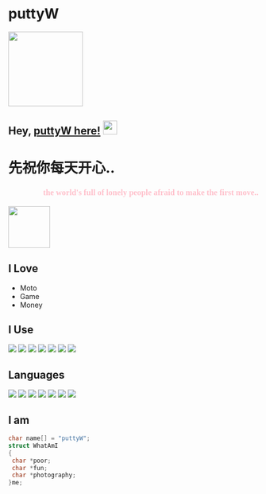 # puttyW
<img src="https://www.freeimg.cn/i/2024/01/23/65af7a130a954.jpg" width="150" height="150">


## Hey, [puttyW here!](https://space.bilibili.com/30767477)  <img src="https://media.giphy.com/media/hvRJCLFzcasrR4ia7z/giphy.gif" width="28px" height="28px">

<h1>先祝你每天开心..</h1> 

<span style="color: pink;">
<div style="text-align: right"><h3 style="font-family: 华文隶书;">the world's full of lonely people afraid to make the first move..</h3> </div>
</span>
<img src = 'https://www.freeimg.cn/i/2024/01/25/65b1c847bfcb4.jpg' width="84px" height="84px"/>

<!--[![cnblog](https://img.shields.io/badge/-haanyali-blue?style=flat-square&logo=Linkedin&logoColor=white&link=https://www.linkedin.com/in/haany-ali)](https://www.cnblogs.com/passive/) [![Gmail Badge](https://img.shields.io/badge/-asterp04@gmail.com-c14438?style=flat-square&logo=Gmail&logoColor=white&link=mailto:asterp04@gmail.com)](mailto:asterp04@gmail.com) [![Youtube Channel](https://img.shields.io/badge/-The%20Broke%20Coder-c14438?style=flat-square&logo=Youtube&link=https://www.youtube.com/channel/UCietjxpksncMdOUkycv5nqA)](https://www.youtube.com/channel/UCietjxpksncMdOUkycv5nqA)
<p align="left"> <img src="https://komarev.com/ghpvc/?username=MarikIshtar007" alt="MarikIshtar007" /> </p>-->
<!--[![steam](https://img.shields.io/badge/Steam-000000?style=for-the-badge&logo=steam&logoColor=white)](https://steamcommunity.com/profiles/76561198409632593/)-->


## I Love
* Moto
* Game
* Money

<!--<img src = "https://camo.githubusercontent.com/326bf4b3be140c276753fadb8cf3d3d240bbcc6535e61b32849b0f72f62495fe/68747470733a2f2f36342e6d656469612e74756d626c722e636f6d2f65316631633937313233616532313765623733313530306535303265303038332f74756d626c725f6e39647863696b6d4955317163397a667a6f375f72315f3235302e676966">-->

## I Use
<img src = 'https://img.shields.io/badge/VIM-%2311AB00.svg?&style=for-the-badge&logo=vim&logoColor=white'/> 
<img src = 'https://img.shields.io/badge/Visual_Studio_Code-0078D4?style=for-the-badge&logo=visual%20studio%20code&logoColor=white'/> 
<img src = 'https://img.shields.io/badge/GIT-E44C30?style=for-the-badge&logo=git&logoColor=white'/> 
<img src = 'https://img.shields.io/badge/Android-3DDC84?style=for-the-badge&logo=android&logoColor=white'/> 
<img src = 'https://img.shields.io/badge/Adobe%20Photoshop-31A8FF?style=for-the-badge&logo=Adobe%20Photoshop&logoColor=black'/>  
<img src = 'https://img.shields.io/badge/Adobe%20after%20affects-CF96FD?style=for-the-badge&logo=Adobe%20after%20effects&logoColor=393665'/> 
<img src = 'https://img.shields.io/badge/Adobe%20Premiere%20Pro-9999FF?style=for-the-badge&logo=Adobe%20Premiere%20Pro&logoColor=white'/> 

## Languages
<img src = 'https://img.shields.io/badge/C-00599C?style=for-the-badge&logo=c&logoColor=white'/>
<img src = 'https://img.shields.io/badge/C%2B%2B-00599C?style=for-the-badge&logo=c%2B%2B&logoColor=white'/>
<img src = 'https://img.shields.io/badge/HTML-239120?style=for-the-badge&logo=html5&logoColor=white'/>
<img src = 'https://img.shields.io/badge/Unity-100000?style=for-the-badge&logo=unity&logoColor=white'/> 
<img src=  'https://img.shields.io/badge/PHP-777BB4?style=for-the-badge&logo=php&logoColor=white'/> 
<img src = 'https://img.shields.io/badge/MySQL-00000F?style=for-the-badge&logo=mysql&logoColor=white'/> 
<img src = 'https://img.shields.io/badge/SQLite-07405E?style=for-the-badge&logo=sqlite&logoColor=white'/> 
 

 ## I am
 ```C
char name[] = "puttyW";
struct WhatAmI
{
  char *poor;
  char *fun;
  char *photography;
}me;
	
 ```
 

 
 

